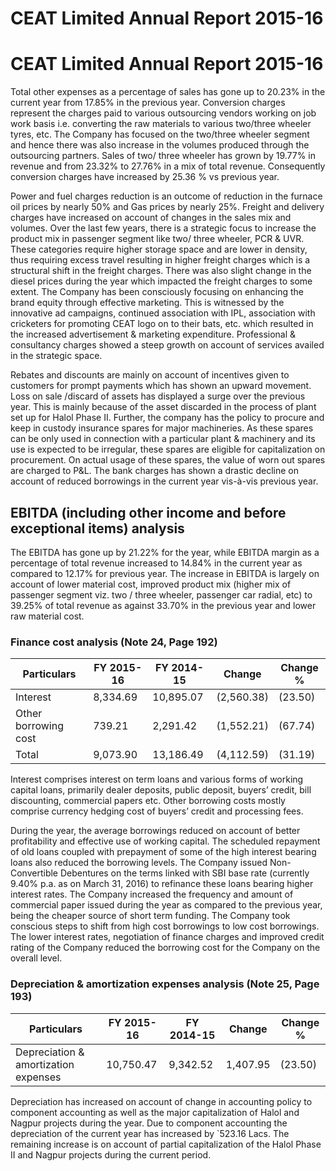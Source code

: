 # CEAT Limited Annual Report 2015-16

# CEAT Limited Annual Report 2015-16

Total other expenses as a percentage of sales has gone up to 20.23% in the current year from 17.85% in the previous year. Conversion charges represent the charges paid to various outsourcing vendors working on job work basis i.e. converting the raw materials to various two/three wheeler tyres, etc. The Company has focused on the two/three wheeler segment and hence there was also increase in the volumes produced through the outsourcing partners. Sales of two/ three wheeler has grown by 19.77% in revenue and from 23.32% to 27.76% in a mix of total revenue. Consequently conversion charges have increased by 25.36 % vs previous year.

Power and fuel charges reduction is an outcome of reduction in the furnace oil prices by nearly 50% and Gas prices by nearly 25%. Freight and delivery charges have increased on account of changes in the sales mix and volumes. Over the last few years, there is a strategic focus to increase the product mix in passenger segment like two/ three wheeler, PCR & UVR. These categories require higher storage space and are lower in density, thus requiring excess travel resulting in higher freight charges which is a structural shift in the freight charges. There was also slight change in the diesel prices during the year which impacted the freight charges to some extent. The Company has been consciously focusing on enhancing the brand equity through effective marketing. This is witnessed by the innovative ad campaigns, continued association with IPL, association with cricketers for promoting CEAT logo on to their bats, etc. which resulted in the increased advertisement & marketing expenditure. Professional & consultancy charges showed a steep growth on account of services availed in the strategic space.

Rebates and discounts are mainly on account of incentives given to customers for prompt payments which has shown an upward movement. Loss on sale /discard of assets has displayed a surge over the previous year. This is mainly because of the asset discarded in the process of plant set up for Halol Phase II. Further, the company has the policy to procure and keep in custody insurance spares for major machineries. As these spares can be only used in connection with a particular plant & machinery and its use is expected to be irregular, these spares are eligible for capitalization on procurement. On actual usage of these spares, the value of worn out spares are charged to P&L. The bank charges has shown a drastic decline on account of reduced borrowings in the current year vis-à-vis previous year.

## EBITDA (including other income and before exceptional items) analysis

The EBITDA has gone up by 21.22% for the year, while EBITDA margin as a percentage of total revenue increased to 14.84% in the current year as compared to 12.17% for previous year. The increase in EBITDA is largely on account of lower material cost, improved product mix (higher mix of passenger segment viz. two / three wheeler, passenger car radial, etc) to 39.25% of total revenue as against 33.70% in the previous year and lower raw material cost.

### Finance cost analysis (Note 24, Page 192)

|Particulars|FY 2015-16|FY 2014-15|Change|Change %|
|---|---|---|---|---|
|Interest|8,334.69|10,895.07|(2,560.38)|(23.50)|
|Other borrowing cost|739.21|2,291.42|(1,552.21)|(67.74)|
|Total|9,073.90|13,186.49|(4,112.59)|(31.19)|

Interest comprises interest on term loans and various forms of working capital loans, primarily dealer deposits, public deposit, buyers’ credit, bill discounting, commercial papers etc. Other borrowing costs mostly comprise currency hedging cost of buyers’ credit and processing fees.

During the year, the average borrowings reduced on account of better profitability and effective use of working capital. The scheduled repayment of old loans coupled with prepayment of some of the high interest bearing loans also reduced the borrowing levels. The Company issued Non-Convertible Debentures on the terms linked with SBI base rate (currently 9.40% p.a. as on March 31, 2016) to refinance these loans bearing higher interest rates. The Company increased the frequency and amount of commercial paper issued during the year as compared to the previous year, being the cheaper source of short term funding. The Company took conscious steps to shift from high cost borrowings to low cost borrowings. The lower interest rates, negotiation of finance charges and improved credit rating of the Company reduced the borrowing cost for the Company on the overall level.

### Depreciation & amortization expenses analysis (Note 25, Page 193)

|Particulars|FY 2015-16|FY 2014-15|Change|Change %|
|---|---|---|---|---|
|Depreciation & amortization expenses|10,750.47|9,342.52|1,407.95|(23.50)|

Depreciation has increased on account of change in accounting policy to component accounting as well as the major capitalization of Halol and Nagpur projects during the year. Due to component accounting the depreciation of the current year has increased by `523.16 Lacs. The remaining increase is on account of partial capitalization of the Halol Phase II and Nagpur projects during the current period.
